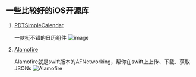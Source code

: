 ## 一些比较好的iOS开源库
1. [PDTSimpleCalendar](https://github.com/jivesoftware/PDTSimpleCalendar)

	一款挺不错的日历组件
	![image](https://supergithuber.github.io/img/PDTSimpleCalendar.png)
	
2. [Alamofire](https://github.com/Alamofire/Alamofire)

	Alamofire就是swift版本的AFNetworking，帮你在swift上上传、下载、获取JSONs
	![Alamofire](https://supergithuber.github.io/img/Alamofire.png)